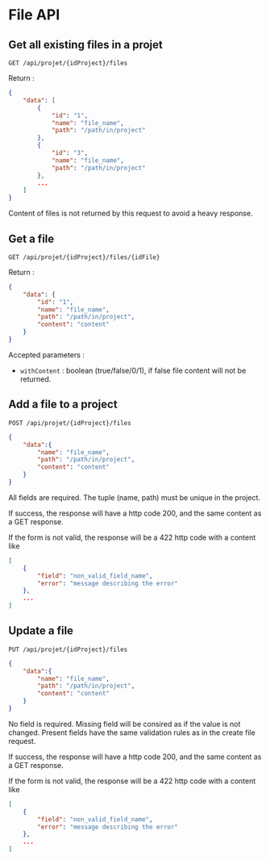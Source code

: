 # File API

## Get all existing files in a projet

```
GET /api/projet/{idProject}/files
```

Return :
```json
{
    "data": [
        {
            "id": "1",
            "name": "file_name",
            "path": "/path/in/project"
        },
        {
            "id": "3",
            "name": "file_name",
            "path": "/path/in/project"
        },
        ...
    ]
}
```
Content of files is not returned by this request to avoid a heavy response.

## Get a file

```
GET /api/projet/{idProject}/files/{idFile}
```
Return :
```json
{
    "data": {
        "id": "1",
        "name": "file_name",
        "path": "/path/in/project",
        "content": "content"
    }
}
```
Accepted parameters :
* ``withContent`` : boolean (true/false/0/1), if false file content will not be returned.

## Add a file to a project
```
POST /api/projet/{idProject}/files
```
```json
{
    "data":{
        "name": "file_name",
        "path": "/path/in/project",
        "content": "content"
    }
}
```
All fields are required. The tuple (name, path) must be unique in the project.

If success, the response will have a http code 200, and the same content as a GET response.

If the form is not valid, the response will be a 422 http code with a content like
```json
[
    {
        "field": "non_valid_field_name",
        "error": "message describing the error"
    },
    ...
]
```
## Update a file
```
PUT /api/projet/{idProject}/files
```
```json
{
    "data":{
        "name": "file_name",
        "path": "/path/in/project",
        "content": "content"
    }
}
```
No field is required. Missing field will be consired as if the value is not changed. Present fields have the same validation rules as in the create file request.

If success, the response will have a http code 200, and the same content as a GET response.

If the form is not valid, the response will be a 422 http code with a content like
```json
[
    {
        "field": "non_valid_field_name",
        "error": "message describing the error"
    },
    ...
]
```
